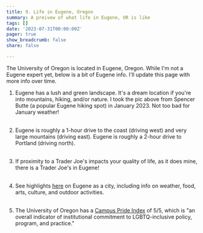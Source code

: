 ```yaml
---
title: 9. Life in Eugene, Oregon
summary: A preivew of what life in Eugene, OR is like
tags: []
date: '2023-07-31T00:00:00Z'
pager: true
show_breadcrumb: false
share: false

---
```


The University of Oregon is located in Eugene, Oregon. While I'm not a Eugene expert yet, below is a bit of Eugene info. I'll update this page with more info over time.

1. Eugene has a lush and green landscape. It's a dream location if you're into mountains, hiking, and/or nature. I took the pic above from Spencer Butte (a popular Eugene hiking spot) in January 2023. Not too bad for January weather!<br><br>

2. Eugene is roughly a 1-hour drive to the coast (driving west) and very large mountains (driving east). Eugene is roughly a 2-hour drive to Portland (driving north).<br><br>

3. If proximity to a Trader Joe's impacts your quality of life, as it does mine, there is a Trader Joe's in Eugene!<br><br>

4. See highlights [here](https://viewbook.uoregon.edu/eugene) on Eugene as a city, including info on weather, food, arts, culture, and outdoor activities.<br><br>

5. The University of Oregon has a [Campus Pride Index](https://campusprideindex.org/campuses/details/119?campus=university-of-oregon) of 5/5, which is "an overall indicator of institutional commitment to LGBTQ-inclusive policy, program, and practice."   